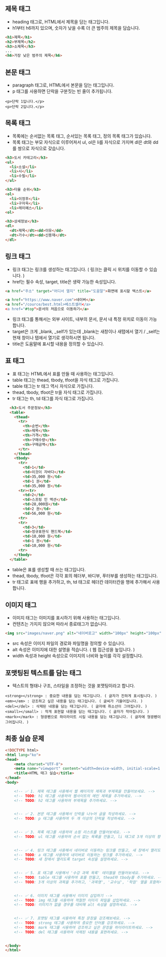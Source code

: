 제목 태그
----------------------------
- heading 태그로, HTML에서 제목을 담는 태그입니다.
- h1부터 h6까지 있으며, 숫자가 낮을 수록 더 큰 범주의 제목을 담습니다.

```html
<h1>제목</h1>
<h2>부제목</h2>
<h3>소제목</h3>
...
<h6>가장 낮은 범주의 제목</h6>
```

본문 태그
----------------------------------
- paragraph 태그로, HTML에서 본문을 담는 태그입니다.
- p 태그를 사용하면 단락을 구분짓는 빈 줄이 추가됩니다.

```
<p>단락 1입니다.</p>
<p>단락 2입니다.</p>
```

목록 태그
-----------------------------------
- 목록에는 순서없는 목록 태그, 순서있는 목록 태그, 정의 목록 태그가 있습니다.
- 목록 태그는 부모 자식으로 이루어져서 ul, ol은 li를 자식으로 가지며 dl은 dt와 dd를 쌍으로 자식으로 갖습니다.

```html
<h3>도서 카테고리</h3>
<ul>
  <li>소설</li>
  <li>시</li>
  <li>수필</li>
</ul>

<h3>타율 순위</h3>
<ol>
  <li>이정후</li>
  <li>구자욱</li>
  <li>레이예스</li>
<ol>

<h3>상세정보</h3>
<dl>
  <dt>제목</dt><dd>이유</dd>
  <dt>가수</dt><dd>신용재</dt>
</dl>
```

링크 태그
----------------------------------------
- 링크 태그는 링크를 생성하는 태그입니다. ( 링크는 클릭 시 위치를 이동할 수 있습니다. )
- href는 필수 속성, target, title은 생략 가능한 속성입니다.

```html
<a href="주소" target="어디서 열지" title="도움말">화면에 표시할 텍스트</a>
```

```html
<a href="https://www.naver.com">네이버</a>
<a href="/cource/best.html>베스트셀러</a>
<a href="#top">문서의 처음으로 이동하기</a>
```
- 링크 태그를 통해서는 외부 사이트, 내부의 문서, 문서 내 특정 위치로 이동이 가능합니다.
- target은 크게 _blank, _self가 있는데 _blank는 새창이나 새탭에서 열기 / _self는 현재 창이나 탭에서 열기로 생각하시면 됩니다.
- title은 도움말에 표시할 내용을 정의할 수 있습니다.

표 태그
------------------------------------------
- 표 태그는 HTML에서 표를 만들 때 사용하는 태그입니다.
- table 태그는 thead, tbody, tfoot을 자식 태그로 가집니다.
- table 태그는 tr 태그 역시 자식으로 가집니다.
- thead, tbody, tfoot은 tr을 자식 태그로 가집니다.
- tr 태그는 th, td 태그를 자식 태그로 가집니다.

```html
  <h3>도서 주문정보</h3>
  <table>
    <thead>
      <tr>
        <th>순번</th>
        <th>제목</th>
        <th>가격</th>
        <th>구매수량</th>
        <th>구매금액</th>
      </tr>
    </thead>
    <tbody>
      <tr>
        <td>1</td>
        <td>이것이 자바다</td>
        <td>35,000 원</td>
        <td>1 권</td>
        <td>35,000 원</td>
      <tr><tr>
        <td>2</td>
        <td>스프링 인 액션</td>
        <td>28,000원</td>
        <td>2 권</td>
        <td>56,000 원</td>
      <tr>
      <tr>
        <td>3</td>
        <td>정규표현식 핸드북</td>
        <td>10,000 원</td>
        <td>1 권</td>
        <td>10,000 원</td>
      <tr>
    </tbody>
  </table>
```
- table은 표를 생성할 때 쓰는 태그입니다.
- thead, tbody, tfoot은 각각 표의 헤더부, 바디부, 푸터부를 생성하는 태그입니다.
- tr 태그로 표에 행을 추가하고, th, td 태그로 헤더칸 데이터칸을 행에 추가해서 사용합니다.

이미지 태그
-----------------------------------------
- 이미지 태그는 이미지를 표시하기 위해 사용하는 태그입니다.
- 컨텐츠는 가지지 않으며 따라서 종료태그가 없습니다.

```html
<img src="images/naver.png" alt="네이버로고" width="100px" height="100px"/>
```
- src 속성은 이미지 파일의 경로와 파일명을 정의할 수 있습니다.
- alt 속성은 이미지에 대한 설명을 적습니다. ( 웹 접근성을 높입니다. )
- width 속성과 height 속성으로 이미지의 너비와 높이를 각각 설정합니다.

포맷팅된 텍스트를 담는 태그
----------------------------------------
- 텍스트의 형태나 구조, 스타일을 조정하는 것을 포맷팅이라고 합니다.

```
<strong></strong> : 중요한 내용을 담는 태그입니다. ( 글자가 진하게 표시됩니다. )
<em></em> : 강조하고 싶은 내용을 담는 태그입니다. ( 글씨가 기울어집니다. )
<del></del> : 삭제된 내용을 담는 태그입니다. ( 글자에 취소선이 그어집니다. )
<small></small> : 작게 표현할 내용을 담는 태그입니다. ( 글자가 작아집니다. )
<mark></mark> : 형광펜으로 하이라이트 시킬 내용을 담는 태그입니다. ( 글자에 형광펜이 그어집니다. )
```

최종 실습 문제
-------------------------------------
```html
<!DOCTYPE html>
<html lang="ko">
<head>
    <meta charset="UTF-8">
    <meta name="viewport" content="width=device-width, initial-scale=1.0">
    <title>HTML 태그 실습</title>
</head>
<body>

    <!-- ✅ 1. 제목 태그를 사용해서 웹 페이지의 제목과 부제목을 만들어보세요. -->
    <!-- TODO: h1 태그를 사용하여 웹사이트의 메인 제목을 추가하세요. -->
    <!-- TODO: h2 태그를 사용하여 부제목을 추가하세요. -->
    

    <!-- ✅ 2. 본문 태그를 사용해서 단락을 나누어 글을 작성하세요. -->
    <!-- TODO: p 태그를 사용하여 두 개 이상의 단락을 작성하세요. -->
    

    <!-- ✅ 3. 목록 태그를 사용하여 쇼핑 리스트를 만들어보세요. -->
    <!-- TODO: ul 태그를 사용하여 순서 없는 목록을 만들고, li 태그로 3개 이상의 항목을 추가하세요. -->
    

    <!-- ✅ 4. 링크 태그를 사용해서 네이버로 이동하는 링크를 만들고, 새 창에서 열리도록 설정하세요. -->
    <!-- TODO: a 태그를 사용하여 네이버로 이동하는 링크를 추가하세요. -->
    <!-- TODO: 새 창에서 열리도록 target 속성을 설정하세요. -->
    

    <!-- ✅ 5. 표 태그를 사용해서 '수강 과목 목록' 테이블을 만들어보세요. -->
    <!-- TODO: table 태그를 사용하여 표를 만들고, thead와 tbody를 추가하세요. -->
    <!-- TODO: 3개 이상의 과목을 추가하고, '과목명', '교수님', '학점' 열을 포함하세요. -->
    

    <!-- ✅ 6. 이미지 태그를 사용해서 이미지 삽입하기 -->
    <!-- TODO: img 태그를 사용하여 적절한 이미지 파일을 삽입하세요. -->
    <!-- TODO: 이미지가 없을 경우를 대비해 alt 속성을 설정하세요. -->
    

    <!-- ✅ 7. 포맷팅 태그를 사용하여 특정 문장을 강조해보세요. -->
    <!-- TODO: strong 태그를 사용하여 중요한 단어를 강조하세요. -->
    <!-- TODO: mark 태그를 사용하여 강조하고 싶은 문장을 하이라이트하세요. -->
    <!-- TODO: del 태그를 사용하여 삭제된 내용을 표현하세요. -->
    

</body>
</html>
```
